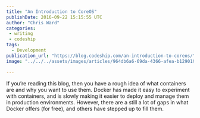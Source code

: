 ```yaml
---
title: "An Introduction to CoreOS"
publishDate: 2016-09-22 15:15:55 UTC
author: "Chris Ward"
categories:
 - writing
 - codeship
tags:
  - Development
publication_url: "https://blog.codeship.com/an-introduction-to-coreos/"
image: "../../../assets/images/articles/964db6a6-69da-4366-afea-b129019aff07.png"

---
```

If you’re reading this blog, then you have a rough idea of what containers are and why you want to use them. Docker has made it easy to experiment with containers, and is slowly making it easier to deploy and manage them in production environments. However, there are a still a lot of gaps in what Docker offers (for free), and others have stepped up to fill them.

